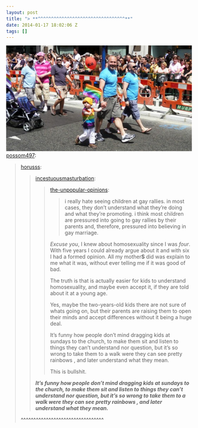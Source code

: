 ```yaml
---
layout: post
title: "> **^^^^^^^^^^^^^^^^^^^^^^^^^^^^^^^^^**"
date: 2014-01-17 18:02:06 Z
tags: []
---
```

![](/media/2014/01/73628857580.jpg)
[possom497](http://possom497.tumblr.com/post/55127760005/horusss-incestuousmasturbation):

> [horusss](http://horusss.tumblr.com/post/55120294284/incestuousmasturbation):
> 
> > [incestuousmasturbation](http://incestuousmasturbation.tumblr.com/post/54833486489/the-unpopular-opinions-i-really-hate-seeing):
> > 
> > > [the-unpopular-opinions](http://the-unpopular-opinions.tumblr.com/post/53206117736/i-really-hate-seeing-children-at-gay-rallies-in):
> > > 
> > > > i really hate seeing children at gay rallies. in most cases, they don’t understand what they’re doing and what they’re promoting. i think most children are pressured into going to gay rallies by their parents and, therefore, pressured into believing in gay marriage. 
> > > 
> > > _Excuse you_, I knew about homosexuality since I was _four_. With five years I could already argue about it and with six I had a formed opinion. All my mother**S** did was explain to me what it was, without ever telling me if it was good of bad.
> > > 
> > > The truth is that is actually easier for kids to understand homosexuality, and maybe even accept it, if they are told about it at a young age.  
> > > 
> > > Yes, maybe the two-years-old kids there are not sure of whats going on, but their parents are raising them to open their minds and accept differences without it being a huge deal.
> > > 
> > > It’s funny how people don’t mind dragging kids at sundays to the church, to make them sit and listen to things they can’t understand nor question, but it’s so wrong to take them to a walk were they can see pretty rainbows , and later understand what they mean.
> > > 
> > > This is bullshit.
> > 
> > **_It’s funny how people don’t mind dragging kids at sundays to the church, to make them sit and listen to things they can’t understand nor question, but it’s so wrong to take them to a walk were they can see pretty rainbows , and later understand what they mean._**
> 
> **^^^^^^^^^^^^^^^^^^^^^^^^^^^^^^^^^**
